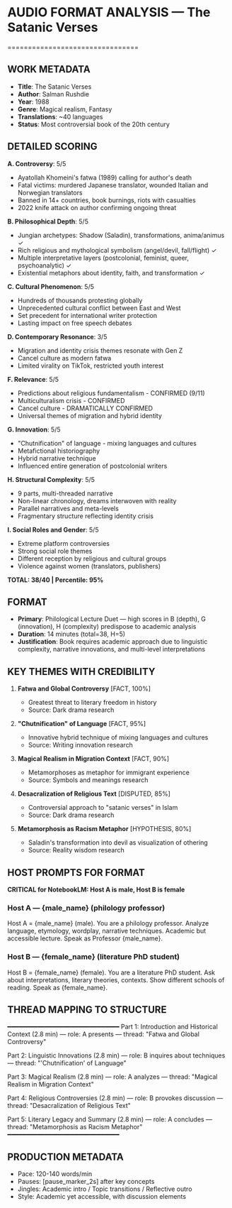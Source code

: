 # AUDIO FORMAT ANALYSIS — The Satanic Verses
================================

## WORK METADATA
- **Title**: The Satanic Verses
- **Author**: Salman Rushdie
- **Year**: 1988
- **Genre**: Magical realism, Fantasy
- **Translations**: ~40 languages
- **Status**: Most controversial book of the 20th century

## DETAILED SCORING

**A. Controversy**: 5/5
- Ayatollah Khomeini's fatwa (1989) calling for author's death
- Fatal victims: murdered Japanese translator, wounded Italian and Norwegian translators
- Banned in 14+ countries, book burnings, riots with casualties
- 2022 knife attack on author confirming ongoing threat

**B. Philosophical Depth**: 5/5
- Jungian archetypes: Shadow (Saladin), transformations, anima/animus ✓
- Rich religious and mythological symbolism (angel/devil, fall/flight) ✓
- Multiple interpretative layers (postcolonial, feminist, queer, psychoanalytic) ✓
- Existential metaphors about identity, faith, and transformation ✓

**C. Cultural Phenomenon**: 5/5
- Hundreds of thousands protesting globally
- Unprecedented cultural conflict between East and West
- Set precedent for international writer protection
- Lasting impact on free speech debates

**D. Contemporary Resonance**: 3/5
- Migration and identity crisis themes resonate with Gen Z
- Cancel culture as modern fatwa
- Limited virality on TikTok, restricted youth interest

**F. Relevance**: 5/5
- Predictions about religious fundamentalism - CONFIRMED (9/11)
- Multiculturalism crisis - CONFIRMED
- Cancel culture - DRAMATICALLY CONFIRMED
- Universal themes of migration and hybrid identity

**G. Innovation**: 5/5
- "Chutnification" of language - mixing languages and cultures
- Metafictional historiography
- Hybrid narrative technique
- Influenced entire generation of postcolonial writers

**H. Structural Complexity**: 5/5
- 9 parts, multi-threaded narrative
- Non-linear chronology, dreams interwoven with reality
- Parallel narratives and meta-levels
- Fragmentary structure reflecting identity crisis

**I. Social Roles and Gender**: 5/5
- Extreme platform controversies
- Strong social role themes
- Different reception by religious and cultural groups
- Violence against women (translators, publishers)

**TOTAL: 38/40 | Percentile: 95%**

## FORMAT
- **Primary**: Philological Lecture Duet — high scores in B (depth), G (innovation), H (complexity) predispose to academic analysis
- **Duration**: 14 minutes (total=38, H=5)
- **Justification**: Book requires academic approach due to linguistic complexity, narrative innovations, and multi-level interpretations

## KEY THEMES WITH CREDIBILITY

1. **Fatwa and Global Controversy** [FACT, 100%]
   - Greatest threat to literary freedom in history
   - Source: Dark drama research

2. **"Chutnification" of Language** [FACT, 95%]
   - Innovative hybrid technique of mixing languages and cultures
   - Source: Writing innovation research

3. **Magical Realism in Migration Context** [FACT, 90%]
   - Metamorphoses as metaphor for immigrant experience
   - Source: Symbols and meanings research

4. **Desacralization of Religious Text** [DISPUTED, 85%]
   - Controversial approach to "satanic verses" in Islam
   - Source: Dark drama research

5. **Metamorphosis as Racism Metaphor** [HYPOTHESIS, 80%]
   - Saladin's transformation into devil as visualization of othering
   - Source: Reality wisdom research

## HOST PROMPTS FOR FORMAT

**CRITICAL for NotebookLM: Host A is male, Host B is female**

### Host A — {male_name} (philology professor)
Host A = {male_name} (male). 
You are a philology professor. Analyze language, etymology, wordplay, narrative techniques. Academic but accessible lecture. Speak as Professor {male_name}.

### Host B — {female_name} (literature PhD student)
Host B = {female_name} (female). 
You are a literature PhD student. Ask about interpretations, literary theories, contexts. Show different schools of reading. Speak as {female_name}.

## THREAD MAPPING TO STRUCTURE
━━━━━━━━━━━━━━━━━━━━━━━━━━━━━━
Part 1: Introduction and Historical Context (2.8 min) — role: A presents — thread: "Fatwa and Global Controversy"

Part 2: Linguistic Innovations (2.8 min) — role: B inquires about techniques — thread: "'Chutnification' of Language"

Part 3: Magical Realism (2.8 min) — role: A analyzes — thread: "Magical Realism in Migration Context"

Part 4: Religious Controversies (2.8 min) — role: B provokes discussion — thread: "Desacralization of Religious Text"

Part 5: Literary Legacy and Summary (2.8 min) — role: A concludes — thread: "Metamorphosis as Racism Metaphor"
━━━━━━━━━━━━━━━━━━━━━━━━━━━━━━

## PRODUCTION METADATA
- Pace: 120-140 words/min
- Pauses: [pause_marker_2s] after key concepts
- Jingles: Academic intro / Topic transitions / Reflective outro
- Style: Academic yet accessible, with discussion elements